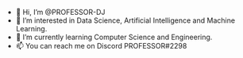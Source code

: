 - 👋 Hi, I’m @PROFESSOR-DJ
- 👀 I’m interested in Data Science, Artificial Intelligence and Machine Learning.
- 🌱 I’m currently learning Computer Science and Engineering. 
- 📫 You can reach me on Discord PROFESSOR#2298

<!---
PROFESSOR-DJ/PROFESSOR-DJ is a ✨ special ✨ repository because its `README.md` (this file) appears on your GitHub profile.
You can click the Preview link to take a look at your changes.
--->
